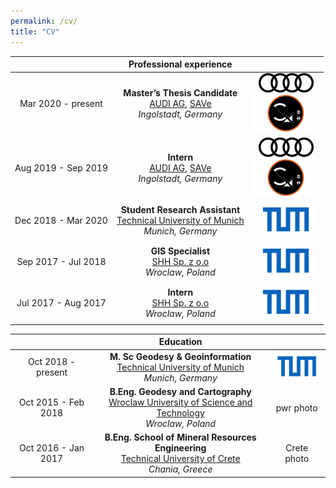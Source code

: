 ```yaml
---
permalink: /cv/
title: "CV"
---
```


|        &nbsp;&nbsp;|**Professional experience**           |  |
| :-------------: |:-------------:| :-----:|
| Mar 2020 - present      | **Master’s Thesis Candidate** <br> [AUDI AG](https://www.audi.com/en/company.html), [SAVe](https://save-in.digital/) <br> *Ingolstadt, Germany* |          ![AUDI AG](/icons/audi_pic.png) <br> ![SAVe](/icons/save.png)<br> |
| Aug 2019 - Sep 2019      |**Intern** <br> [AUDI AG](https://www.audi.com/en/company.html), [SAVe](https://save-in.digital/) <br> *Ingolstadt, Germany*        |  ![AUDI AG](/icons/audi_pic.png) <br> ![SAVe](/icons/save.png)<br> |
| Dec 2018 - Mar 2020 | **Student Research Assistant** <br> [Technical University of Munich](https://www.tum.de/en/)<br> *Munich, Germany*       |    ![TUM](/icons/tum_logo.png) |
| Sep 2017 - Jul 2018 | **GIS Specialist** <br> [SHH Sp. z o.o](http://www.shh.pl/shh-english,1.dhtml)<br> *Wroclaw, Poland*       |    ![SHH](/icons/tum_logo.png) |
| Jul 2017 - Aug 2017 | **Intern** <br> [SHH Sp. z o.o](http://www.shh.pl/shh-english,1.dhtml)<br> *Wroclaw, Poland*       |    ![SHH](/icons/tum_logo.png) |



|         | **Education**           |   |
| :-------------: |:-------------:| :-----:|
| Oct 2018 - present | **M. Sc Geodesy & Geoinformation** <br> [Technical University of Munich](https://www.tum.de/en/)<br> *Munich, Germany*       |    ![TUM](/icons/tum_logo.png) |
| Oct 2015 - Feb 2018 | **B.Eng. Geodesy and Cartography** <br> [Wroclaw University of Science and Technology](https://pwr.edu.pl/en/)<br> *Wroclaw, Poland*       |    pwr photo |
| Oct 2016 - Jan 2017 | **B.Eng. School of Mineral Resources Engineering** <br> [Technical University of Crete](https://www.tum.de/en/)<br> *Chania, Greece*       |    Crete photo |

